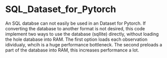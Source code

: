 # SQL_Dataset_for_Pytorch
An SQL databse can not easily be used in an Dataset for Pytorch. If converting the database to another format is not desired, this code implement two ways to use the database (sqllite) directly, without loading the hole database into RAM.
The first option loads each observation idividualy, whcih is a huge performance bottleneck. The second preloads a part of the database into RAM, this increases performance a lot.

